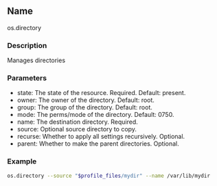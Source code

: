## Name

os.directory

### Description

Manages directories

### Parameters

* state: The state of the resource. Required. Default: present.
* owner: The owner of the directory. Default: root.
* group: The group of the directory. Default: root.
* mode: The perms/mode of the directory. Default: 0750.
* name: The destination directory. Required.
* source: Optional source directory to copy.
* recurse: Whether to apply all settings recursively. Optional.
* parent: Whether to make the parent directories. Optional.

### Example

```bash
os.directory --source "$profile_files/mydir" --name /var/lib/mydir
```

